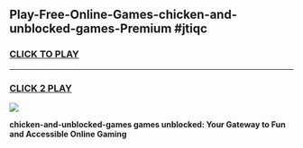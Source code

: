 
## Play-Free-Online-Games-chicken-and-unblocked-games-Premium #jtiqc
<h3>
<a href="https://premium.freeplayer.one?title=chicken-and-unblocked-games&ref=8M">CLICK TO PLAY</a></h3>
<hr>

<h3>
<a href="https://premium.freeplayer.one?title=chicken-and-unblocked-games&ref=8M">CLICK 2 PLAY</a>
  
</h3>

<a href="https://premium.freeplayer.one?title=chicken-and-unblocked-games&ref=8M"><img src="https://clearcache.store/games.png"></a>


**chicken-and-unblocked-games games unblocked: Your Gateway to Fun and Accessible Online Gaming**
